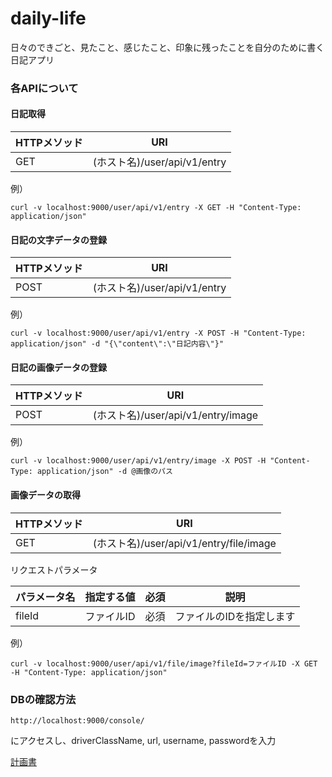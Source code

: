 # daily-life
日々のできごと、見たこと、感じたこと、印象に残ったことを自分のために書く日記アプリ

### 各APIについて

#### 日記取得

| HTTPメソッド | URI |
|:-----------|:------------:|
| GET       | (ホスト名)/user/api/v1/entry|

例）

`curl -v localhost:9000/user/api/v1/entry -X GET -H "Content-Type: application/json"`

#### 日記の文字データの登録

| HTTPメソッド | URI |
|:-----------|:------------:|
| POST       | (ホスト名)/user/api/v1/entry|

例）

`curl -v localhost:9000/user/api/v1/entry -X POST -H "Content-Type: application/json" -d "{\"content\":\"日記内容\"}"`

#### 日記の画像データの登録

| HTTPメソッド | URI |
|:-----------|:------------:|
| POST       | (ホスト名)/user/api/v1/entry/image|

例）

`curl -v localhost:9000/user/api/v1/entry/image -X POST -H "Content-Type: application/json" -d @画像のパス`

#### 画像データの取得

| HTTPメソッド | URI | 
|:-----------|:------------:|
| GET       | (ホスト名)/user/api/v1/entry/file/image|

リクエストパラメータ

| パラメータ名 | 指定する値 | 必須 | 説明 |
|:-----------|:--------:|:---:|:----:|
| fileId     |ファイルID|必須|ファイルのIDを指定します|

例）

`curl -v localhost:9000/user/api/v1/file/image?fileId=ファイルID -X GET -H "Content-Type: application/json"`

### DBの確認方法

`http://localhost:9000/console/`

にアクセスし、driverClassName, url, username, passwordを入力

[計画書](PLAN.md)
